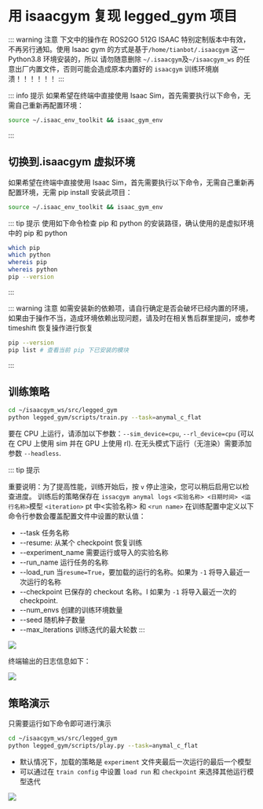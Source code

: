 # 用 isaacgym 复现 legged_gym 项目

::: warning 注意
下文中的操作在 ROS2GO 512G ISAAC 特别定制版本中有效，不再另行通知。使用 Isaac gym 的方式是基于`/home/tianbot/.isaacgym` 这一 Python3.8 环境安装的，所以
请勿随意删除 `~/.isaacgym`及`~/isaacgym_ws` 的任意出厂内置文件，否则可能会造成原本内置好的 `isaacgym` 训练环境崩溃！！！！！！
:::

::: info 提示
如果希望在终端中直接使用 Isaac Sim，首先需要执行以下命令，无需自己重新再配置环境：
```bash
source ~/.isaac_env_toolkit && isaac_gym_env
```
:::

## 切换到.isaacgym 虚拟环境

如果希望在终端中直接使用 Isaac Sim，首先需要执行以下命令，无需自己重新再配置环境，无需 pip install 安装此项目：
```bash
source ~/.isaac_env_toolkit && isaac_gym_env
```

::: tip 提示
使用如下命令检查 pip 和 python 的安装路径，确认使用的是虚拟环境中的 pip 和 python
```bash
which pip
which python
whereis pip
whereis python
pip --version
```
:::

::: warning 注意
如需安装新的依赖项，请自行确定是否会破坏已经内置的环境，如果由于操作不当，造成环境依赖出现问题，请及时在相关售后群里提问，或参考 timeshift 恢复操作进行恢复
```bash
pip --version
pip list # 查看当前 pip 下已安装的模块
```
:::

## 训练策略

```bash
cd ~/isaacgym_ws/src/legged_gym
python legged_gym/scripts/train.py --task=anymal_c_flat
```

要在 CPU 上运行，请添加以下参数：`--sim_device=cpu`, `--rl_device=cpu` (可以在 CPU 上使用 sim 并在 GPU 上使用 rl).
在无头模式下运行（无渲染）需要添加参数 `--headless`.

::: tip 提示

重要说明：为了提高性能，训练开始后，按 `v` 停止渲染，您可以稍后启用它以检查进度。
训练后的策略保存在 `issacgym anymal logs` `<实验名称> <日期时间> <运行名称>`模型 `<iteration>` pt 中<实验名称> 和 `<run name>` 在训练配置中定义以下命令行参数会覆盖配置文件中设置的默认值：

- --task 任务名称
- --resume: 从某个 checkpoint 恢复训练
- --experiment_name 需要运行或导入的实验名称
- --run_name 运行任务的名称
- --load_run 当`resume=True`，要加载的运行的名称。如果为 `-1` 将导入最近一次运行的名称
- --checkpoint 已保存的 checkout 名称。I 如果为 `-1` 将导入最近一次的 checkpoint.
- --num_envs 创建的训练环境数量
- --seed 随机种子数量
- --max_iterations 训练迭代的最大轮数
:::

![](https://tianbot-pic.oss-cn-beijing.aliyuncs.com/tianbot-pic/Tianbot-Docisaacgym_leggedgym_train.png)

终端输出的日志信息如下：

![](https://tianbot-pic.oss-cn-beijing.aliyuncs.com/tianbot-pic/Tianbot-Docisaacgym_leggedgym_reward.png)

## 策略演示

只需要运行如下命令即可进行演示

```bash
cd ~/isaacgym_ws/src/legged_gym
python legged_gym/scripts/play.py --task=anymal_c_flat
```

- 默认情况下，加载的策略是 `experiment` 文件夹最后一次运行的最后一个模型
- 可以通过在 `train config` 中设置 `load run` 和 `checkpoint` 来选择其他运行模型迭代

![](https://tianbot-pic.oss-cn-beijing.aliyuncs.com/tianbot-pic/Tianbot-Docisaacgym_leggedgym_play.png)